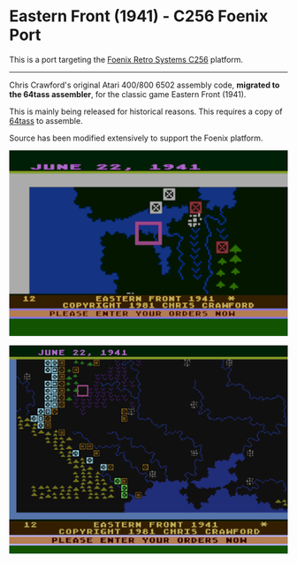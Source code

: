 # Eastern Front (1941) - C256 Foenix Port

This is a port targeting the [Foenix Retro Systems C256](https://c256foenix.com/) platform.

---

Chris Crawford's original Atari 400/800 6502 assembly code, **migrated to the 64tass assembler**, for the classic game Eastern Front (1941).

This is mainly being released for historical reasons. This requires a copy of [64tass](https://sourceforge.net/projects/tass64/) to assemble.

Source has been modified extensively to support the Foenix platform.

![Eastern Front (1941)](media/easternfront.png)

![Eastern Front (1941) - Foenix Port](media/easternfront_new.png)
